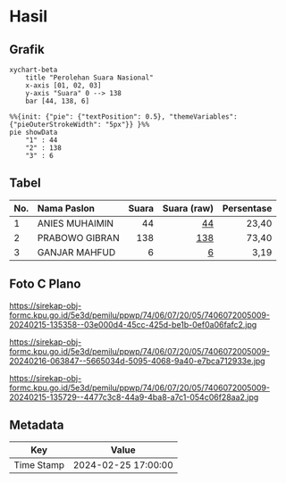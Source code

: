 # Hasil

## Grafik

```mermaid
xychart-beta
    title "Perolehan Suara Nasional"
    x-axis [01, 02, 03]
    y-axis "Suara" 0 --> 138
    bar [44, 138, 6]
```

```mermaid
%%{init: {"pie": {"textPosition": 0.5}, "themeVariables": {"pieOuterStrokeWidth": "5px"}} }%%
pie showData
    "1" : 44
    "2" : 138
    "3" : 6
```

## Tabel

| No. | Nama Paslon    | Suara | Suara (raw) | Persentase |
|:--- |:-------------- | -----:| -----------:| ----------:|
| 1   | ANIES MUHAIMIN | 44    | [44][p-1]   | 23,40      |
| 2   | PRABOWO GIBRAN | 138   | [138][p-2]  | 73,40      |
| 3   | GANJAR MAHFUD  | 6     | [6][p-3]    | 3,19       |


[p-1]: https://github.com/gigit-pemilu/pemilu-2024/blob/main/pilpres/hitung-suara/sub/74-sulawesi-tenggara/sub/06-bombana/sub/07-poleang-barat/sub/2005-rakadua/sub/009-tps/sub/paslon-1.txt
[p-2]: https://github.com/gigit-pemilu/pemilu-2024/blob/main/pilpres/hitung-suara/sub/74-sulawesi-tenggara/sub/06-bombana/sub/07-poleang-barat/sub/2005-rakadua/sub/009-tps/sub/paslon-2.txt
[p-3]: https://github.com/gigit-pemilu/pemilu-2024/blob/main/pilpres/hitung-suara/sub/74-sulawesi-tenggara/sub/06-bombana/sub/07-poleang-barat/sub/2005-rakadua/sub/009-tps/sub/paslon-3.txt

## Foto C Plano

https://sirekap-obj-formc.kpu.go.id/5e3d/pemilu/ppwp/74/06/07/20/05/7406072005009-20240215-135358--03e000d4-45cc-425d-be1b-0ef0a06fafc2.jpg

https://sirekap-obj-formc.kpu.go.id/5e3d/pemilu/ppwp/74/06/07/20/05/7406072005009-20240216-063847--5665034d-5095-4068-9a40-e7bca712933e.jpg

https://sirekap-obj-formc.kpu.go.id/5e3d/pemilu/ppwp/74/06/07/20/05/7406072005009-20240215-135729--4477c3c8-44a9-4ba8-a7c1-054c06f28aa2.jpg


## Metadata

| Key        | Value               |
| ---------- | ------------------- |
| Time Stamp | 2024-02-25 17:00:00 |



